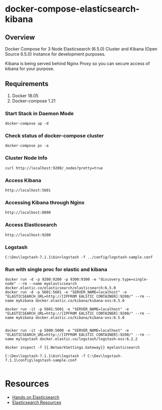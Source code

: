 # docker-compose-elasticsearch-kibana

## Overview
Docker Compose for 3 Node Elasticsearch (6.5.0) Cluster and Kibana (Open Source 6.5.0) Instance for development purposes.

Kibana is being served behind Nginx Proxy so you can secure access of kibana for your purpose.

## Requirements
1. Docker 18.05
2. Docker-compose 1.21

### Start Stack in Daemon Mode
```
docker-compose up -d
```

### Check status of docker-compose cluster
```
docker-compose ps -a
```

### Cluster Node Info
```
curl http://localhost:9200/_nodes?pretty=true
```

### Access Kibana
```
http://localhost:5601
```

### Accessing Kibana through Nginx
```
http://localhost:8090
```

### Access Elasticsearch
```
http://localhost:9200
```

### Logstash
```
C:\Dev\logstash-7.1.1\bin>logstash -f ../config/logstash-sample.conf
```

### Run with single proc for elastic and kibana
```
docker run -d -p 9200:9200 -p 9300:9300 -e "discovery.type=single-node" --rm --name myelasticsearch docker.elastic.co/elasticsearch/elasticsearch:6.5.0
docker run -d -p 5601:5601 -e "SERVER_NAME=localhost" -e "ELASTICSEARCH_URL=http://[IPFROM EALSTIC CONTAINER]:9200/" --rm --name mykibana docker.elastic.co/kibana/kibana-oss:6.5.0

docker run -it -p 5601:5601 -e "SERVER_NAME=localhost" -e "ELASTICSEARCH_URL=http://[IPFROM EALSTIC CONTAINER]:9200/" --rm --name mykibana docker.elastic.co/kibana/kibana-oss:6.5.0


docker run -it -p 5000:5000 -e "SERVER_NAME=localhost" -e "ELASTICSEARCH_URL=http://[IPFROM EALSTIC CONTAINER]:9200/" --rm --name mylogstash docker.elastic.co/logstash/logstash-oss:6.2.2

docker inspect -f {{.NetworkSettings.Gateway}} myelasticsearch

C:\Dev\logstash-7.1.1\bin\logstash -f C:\Dev\logstash-7.1.1\config\logstash-sample.conf


```

# Resources
* [Hands on Elasticsearch](https://medium.com/@maxy_ermayank/hands-on-elasticsearch-8fa59d8aebfc)
* [Elasticsearch Resources](https://medium.com/@maxy_ermayank/elasticsearch-resources-27d24f01c1dc)
